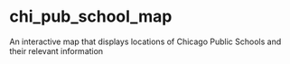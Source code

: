 # chi_pub_school_map
An interactive map that displays locations of Chicago Public Schools and their relevant information
